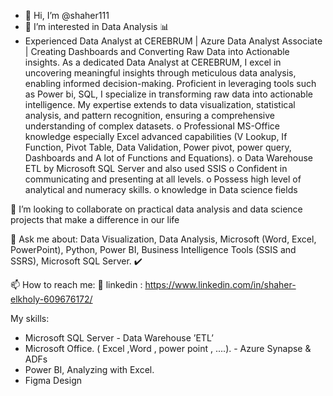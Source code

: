 - 👋 Hi, I’m @shaher111
- 👀 I’m interested in Data Analysis 📊 
- Experienced Data Analyst at CEREBRUM | Azure Data Analyst Associate | Creating Dashboards and Converting Raw Data into Actionable insights.
As a dedicated Data Analyst at CEREBRUM, I excel in uncovering meaningful insights through meticulous data analysis, enabling informed decision-making. Proficient in leveraging tools such as Power bi, SQL, I specialize in transforming raw data into actionable intelligence. My expertise extends to data visualization, statistical analysis, and pattern recognition, ensuring a comprehensive understanding of complex datasets.
o	Professional MS-Office knowledge especially Excel advanced capabilities (V Lookup, If   Function, Pivot Table, Data Validation, Power pivot, power query, Dashboards and A lot of    Functions and Equations).
o	Data Warehouse ETL by Microsoft SQL Server and also used SSIS
o	Confident in communicating and presenting at all levels.
o	Possess high level of analytical and numeracy skills.
o	knowledge in Data science fields


👯 I’m looking to collaborate on practical data analysis and data science projects that make a difference in our life


💬 Ask me about: Data Visualization, Data Analysis, Microsoft (Word, Excel, PowerPoint), Python, Power BI, Business Intelligence Tools (SSIS and SSRS), Microsoft SQL Server. ✔️


📫 How to reach me:
🔗 linkedin : https://www.linkedin.com/in/shaher-elkholy-609676172/

My skills:
-	 Microsoft SQL Server                                               - Data Warehouse ’ETL’
-  Microsoft Office. ( Excel ,Word , power point , ....).             - Azure Synapse & ADFs
-  Power BI, Analyzing with Excel.
-  Figma Design

